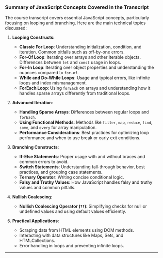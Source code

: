 ### Summary of JavaScript Concepts Covered in the Transcript

The course transcript covers essential JavaScript concepts, particularly focusing on looping and branching. Here are the main technical topics discussed:

1. **Looping Constructs**:
    
    - **Classic For Loop**: Understanding initialization, condition, and iteration. Common pitfalls such as off-by-one errors.
    - **For-Of Loop**: Iterating over arrays and other iterable objects. Differences between `let` and `const` usage in loops.
    - **For-In Loop**: Iterating over object properties and understanding the nuances compared to `for-of`.
    - **While and Do-While Loops**: Usage and typical errors, like infinite loops and index mismanagement.
    - **ForEach Loop**: Using `forEach` on arrays and understanding how it handles sparse arrays differently from traditional loops.
2. **Advanced Iteration**:
    
    - **Handling Sparse Arrays**: Differences between regular loops and `forEach`.
    - **Using Functional Methods**: Methods like `filter`, `map`, `reduce`, `find`, `some`, and `every` for array manipulation.
    - **Performance Considerations**: Best practices for optimizing loop performance and when to use break or early exit conditions.
3. **Branching Constructs**:
    
    - **If-Else Statements**: Proper usage with and without braces and common errors to avoid.
    - **Switch Statements**: Understanding fall-through behavior, best practices, and grouping case statements.
    - **Ternary Operator**: Writing concise conditional logic.
    - **Falsy and Truthy Values**: How JavaScript handles falsy and truthy values and common pitfalls.
4. **Nullish Coalescing**:
    
    - **Nullish Coalescing Operator (`??`)**: Simplifying checks for null or undefined values and using default values efficiently.
5. **Practical Applications**:
    
    - Scraping data from HTML elements using DOM methods.
    - Interacting with data structures like Maps, Sets, and HTMLCollections.
    - Error handling in loops and preventing infinite loops.

---
